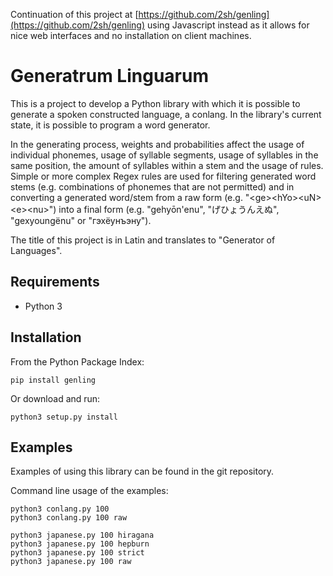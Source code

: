 Continuation of this project at [https://github.com/2sh/genling](https://github.com/2sh/genling) using Javascript instead as it allows for nice web interfaces and no installation on client machines.

# Generatrum Linguarum
This is a project to develop a Python library with which it is possible to generate a spoken constructed language, a conlang. In the library's current state, it is possible to program a word generator.

In the generating process, weights and probabilities affect the usage of individual phonemes, usage of syllable segments, usage of syllables in the same position, the amount of syllables within a stem and the usage of rules. Simple or more complex Regex rules are used for filtering generated word stems (e.g. combinations of phonemes that are not permitted) and in converting a generated word/stem from a raw form (e.g. "&lt;ge&gt;&lt;hYo&gt;&lt;uN&gt;&lt;e&gt;&lt;nu&gt;") into a final form (e.g. "gehyōn'enu", "げひょうんえぬ", "gexyoungënu" or "гэхёунъэну").

The title of this project is in Latin and translates to "Generator of Languages".

## Requirements
* Python 3

## Installation
From the Python Package Index:
```
pip install genling
```

Or download and run:
```
python3 setup.py install
```

## Examples
Examples of using this library can be found in the git repository.

Command line usage of the examples:
```
python3 conlang.py 100
python3 conlang.py 100 raw

python3 japanese.py 100 hiragana
python3 japanese.py 100 hepburn
python3 japanese.py 100 strict
python3 japanese.py 100 raw
```
